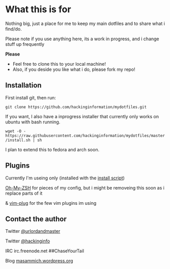 # What this is for

Nothing big, just a place for me to keep my main dotfiles and to share what i find/do. 

Please note if you use anything here, its a work in progress, and i change stuff up frequently

**Please** 
* Feel free to clone this to your local machine!
* Also, if you deside you like what i do, please fork my repo!


## Installation

First install git, then run: 

`git clone https://github.com/hackinginformation/mydotfiles.git`

If you want, I also have a inprogress installer that currently only works on ubuntu with bash running. 

`wget -O - https://raw.githubusercontent.com/hackinginformation/mydotfiles/master/install.sh | sh`

I plan to extend this to fedora and arch soon.

## Plugins

Currently I'm useing only (installed with the [install script](install.sh))

[Oh-My-ZSH][zsh] for pieces of my config, but i might be removeing this soon as i replace parts of it

& [vim-plug][plug] for the few vim plugins im using

## Contact the author

Twitter [@urlordandmaster][tweet1]

Twitter [@hackinginfo][tweet2]

IRC     irc.freenode.net ##ChaseYourTail

Blog    [masammich.wordpress.org][blog]


[plug]:         https://github.com/junegunn/vim-plug
[zsh]:          https://github.com/robbyrussell/oh-my-zsh
[tweet1]:       https://twitter.com/urlordandmaster
[tweet2]:       https://twitter.com/MaSammichs
[blog]:         http://masammich.wordpress.com/

